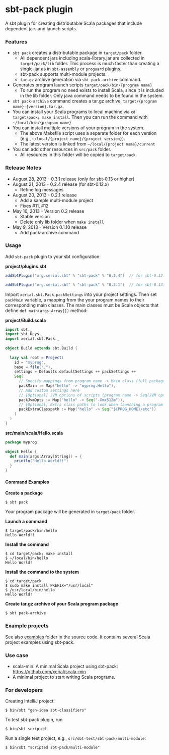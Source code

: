 sbt-pack plugin
========

A sbt plugin for creating distributable Scala packages that include dependent jars and launch scripts.

### Features

- `sbt pack` creates a distributable package in `target/pack` folder.
  - All dependent jars including scala-library.jar are collected in `target/pack/lib` folder. This process is much faster than creating a single-jar as in `sbt-assembly` or `proguard` plugins. 
  - sbt-pack supports multi-module projects.
  - `tar.gz` archive generation via `sbt pack-archive` command.
- Generates program launch scripts `target/pack/bin/{program name}`
  - To run the program no need exists to install Scala, since it is included in the lib folder. Only java command needs to be found in the system.
- `sbt pack-archive` command creates a tar.gz archive, `target/{program name}-{version}.tar.gz`. 
- You can install your Scala programs to local machine via `cd target/pack; make install`. Then you can run the command with `~/local/bin/{program name}`
- You can install multiple versions of your program in the system.
  - The above Makefile script uses a separate folder for each version (e.g., `~/local/{project name}/{project version}`). 
  - The latest version is linked from `~/local/{project name}/current`
- You can add other resources in `src/pack` folder. 
  - All resources in this folder will be copied to `target/pack`.

### Release Notes
- August 28, 2013 - 0.3.1 release (only for sbt-0.13 or higher)
- August 21, 2013 - 0.2.4 release (for sbt-0.12.x)
  - Refine log messages
- August 20, 2013 - 0.2.1 release
  - Add a sample multi-module project
  - Fixes #11, #12
- May 16, 2013 - Version 0.2 release
  - Stable version
  - Delete only lib folder when `make install`
- May 9, 2013 - Version 0.1.10 release
  - Add pack-archive command

### Usage

Add `sbt-pack` plugin to your sbt configuration:

**project/plugins.sbt**

```scala
addSbtPlugin("org.xerial.sbt" % "sbt-pack" % "0.2.4")  // for sbt-0.12.x

addSbtPlugin("org.xerial.sbt" % "sbt-pack" % "0.3.1")  // for sbt-0.13.x or higher
```

Import `xerial.sbt.Pack.packSettings` into your project settings. Then set `packMain` variable, a mapping from the your program names to their corresponding main classes. The main classes must be Scala objects that define `def main(args:Array[])` method:

**project/Build.scala**

```scala
import sbt._
import sbt.Keys._
import xerial.sbt.Pack._
   
object Build extends sbt.Build {
    
  lazy val root = Project(
    id = "myprog",
    base = file("."),
    settings = Defaults.defaultSettings ++ packSettings ++
    Seq(
      // Specify mappings from program name -> Main class (full package path)
      packMain := Map("hello" -> "myprog.Hello"),
      // Add custom settings here
      // [Optional] JVM options of scripts (program name -> Seq(JVM option, ...))
      packJvmOpts := Map("hello" -> Seq("-Xmx512m")),
      // [Optional] Extra class paths to look when launching a program
      packExtraClasspath := Map("hello" -> Seq("${PROG_HOME}/etc"))
    )
  )
}
```

**src/main/scala/Hello.scala**

```scala
package myprog
    
object Hello {
  def main(args:Array[String]) = {
    println("Hello World!!")
  }
}
```

#### Command Examples

**Create a package**

    $ sbt pack

Your program package will be generated in `target/pack` folder.

**Launch a command**

    $ target/pack/bin/hello
    Hello World!!

**Install the command**

    $ cd target/pack; make install
    $ ~/local/bin/hello
    Hello World!

**Install the command to the system**
   
    $ cd target/pack
    $ sudo make install PREFIX="/usr/local"
    $ /usr/local/bin/hello
    Hello World!


**Create tar.gz archive of your Scala program package**

    $ sbt pack-archive

### Example projects

See also [examples](https://github.com/xerial/sbt-pack/tree/master/src/sbt-test/sbt-pack) folder
in the source code. It contains several Scala project examples using sbt-pack.

### Use case

- scala-min: A minimal Scala project using sbt-pack: <https://github.com/xerial/scala-min>
 - A minimal project to start writing Scala programs. 

	
### For developers

Creating IntelliJ project:

    $ bin/sbt "gen-idea sbt-classifiers"

To test sbt-pack plugin, run

    $ bin/sbt scripted

Run a single test project, e.g., `src/sbt-test/sbt-pack/multi-module`:

    $ bin/sbt "scripted sbt-pack/multi-module"
